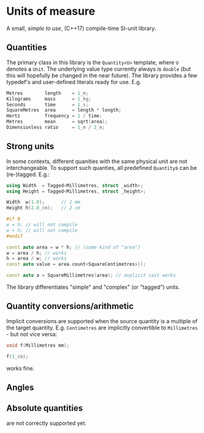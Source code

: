 Units of measure
====

A small, _simple to use_, (C++17) compile-time SI-unit library.

Quantities
----

The primary class in this library is the `Quantity<U>` template, where `U` denotes a `Unit`.
The underlying value type currently always is `double` (but this will hopefully be changed
in the near future). The library provides a few typedef's and user-defined literals ready
for use. E.g.
```c++
Metres        length    = 1_m;
Kilograms     mass      = 1_kg;
Seconds       time      = 1_s;
SquareMetres  area      = length * length;
Hertz         frequency = 1 / time;
Metres        mean      = sqrt(area);
Dimensionless ratio     = 1_m / 2_m;
```

Strong units
----

In some contexts, different quanities with the same physical unit are not interchangeable.
To support such quanties, all predefined `Quantity`s can be (re-)tagged. E.g.:
```c++
using Width  = Tagged<Millimetres, struct _width>;
using Height = Tagged<Millimetres, struct _height>;

Width  w(1.0);      // 1 mm
Height h(2.0_cm);   // 2 cm

#if 0
w = h; // will not compile
w + h; // will not compile
#endif

const auto area = w * h; // (some kind of "area")
w = area / h; // works
h = area / w; // works
const auto value = area.count<SquareCentimetres>();

const auto a = SquareMillimetres(area); // explicit cast works
```

The library differentiates "simple" and "complex" (or "tagged") units.

Quantity conversions/arithmetic
----

Implicit conversions are supported when the source quantity is a multiple of the target quantity. E.g. `Centimetres` are implicitly convertible to `Millimetres` - but not vice versa:
```c++
void f(Millimetres mm);

f(1_cm);
```
works fine.

Angles
----

Absolute quantities
----

are not correctly supported yet.
